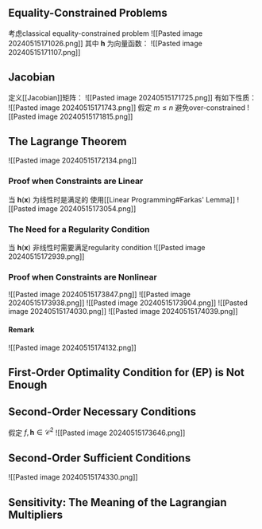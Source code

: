 ## Equality-Constrained Problems
考虑classical equality-constrained problem
![[Pasted image 20240515171026.png]]
其中 $\textbf{h}$ 为向量函数：
![[Pasted image 20240515171107.png]]
## Jacobian
定义[[Jacobian]]矩阵：
![[Pasted image 20240515171725.png]]
有如下性质：
![[Pasted image 20240515171743.png]]
假定 $m\leq n$ 避免over-constrained
![[Pasted image 20240515171815.png]]
## The Lagrange Theorem
![[Pasted image 20240515172134.png]]
### Proof when Constraints are Linear
当 $\textbf{h}(\textbf{x})$ 为线性时是满足的
使用[[Linear Programming#Farkas' Lemma]]
![[Pasted image 20240515173054.png]]
### The Need for a Regularity Condition
当 $\textbf{h}(\textbf{x})$ 非线性时需要满足regularity condition
![[Pasted image 20240515172939.png]]
### Proof when Constraints are Nonlinear
![[Pasted image 20240515173847.png]]
![[Pasted image 20240515173938.png]]
![[Pasted image 20240515173904.png]]
![[Pasted image 20240515174030.png]]
![[Pasted image 20240515174039.png]]
#### Remark
![[Pasted image 20240515174132.png]]
## First-Order Optimality Condition for (EP) is Not Enough
## Second-Order Necessary Conditions
假定 $f,\textbf{h}\in \mathcal{C}^2$
![[Pasted image 20240515173646.png]]
## Second-Order Sufficient Conditions
![[Pasted image 20240515174330.png]]
## Sensitivity: The Meaning of the Lagrangian Multipliers
